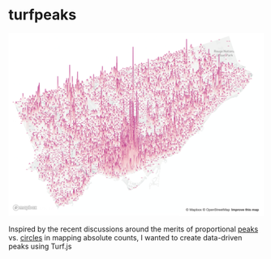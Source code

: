 # turfpeaks

![img](https://github.com/willymaps/turfpeaks/blob/master/img/turfpeaks_screenshot.png "screenshot")

Inspired by the recent discussions around the merits of proportional [peaks](https://twitter.com/LazaroGamio/status/1247511346201198593?s=20) vs. [circles](https://twitter.com/Elijah_Meeks/status/1239714483230015488?s=20) in mapping absolute counts, I wanted to create data-driven peaks using Turf.js

